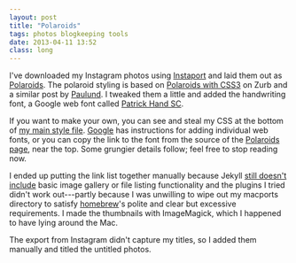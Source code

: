 ```yaml
---
layout: post
title: "Polaroids"
tags: photos blogkeeping tools
date: 2013-04-11 13:52
class: long
---
```

I've downloaded my Instagram photos using [Instaport](http://instaport.me/) and laid them out as [Polaroids](/stream/instagrams/).  The polaroid styling is based on [Polaroids with CSS3](http://www.zurb.com/playground/css3-polaroids) on Zurb and a similar post by [Paulund](http://www.paulund.co.uk/create-polaroid-image-with-css).  I tweaked them a little and added the handwriting font, a Google web font called [Patrick Hand SC](http://www.google.com/fonts/specimen/Patrick+Hand+SC).

If you want to make your own, you can see and steal my CSS at the bottom of [my main style file](/css/base.css).  [Google](http://www.google.com/fonts/) has instructions for adding individual web fonts, or you can copy the link to the font from the source of the [Polaroids page](/stream/instagrams/), near the top.  Some grungier details follow; feel free to stop reading now.

I ended up putting the link list together manually because Jekyll [still doesn't include](https://github.com/mojombo/jekyll/pull/585) basic image gallery or file listing functionality and the plugins I tried didn't work out---partly because I was unwilling to wipe out my macports directory to satisfy [homebrew](http://mxcl.github.io/homebrew/)'s polite and clear but excessive requirements.  I made the thumbnails with ImageMagick, which I happened to have lying around the Mac.

The export from Instagram didn't capture my titles, so I added them manually and titled the untitled photos.

